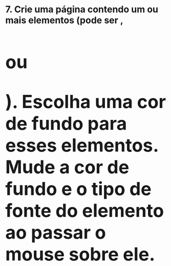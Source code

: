 # 7. Crie uma página contendo um ou mais elementos (pode ser <a>, <h1> ou <p>). Escolha uma cor de fundo para esses elementos. Mude a cor de fundo e o tipo de fonte do elemento ao passar o mouse sobre ele.